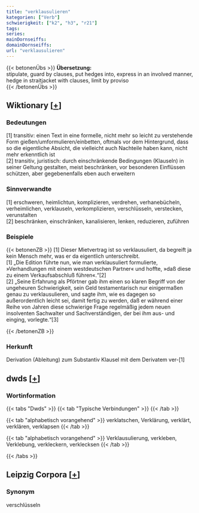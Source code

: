 ```yaml
---
title: "verklausulieren"
kategorien: ["Verb"]
schwierigkeit: ["k2", "h3", "r21"]
tags:
series:
mainDornseiffs:
domainDornseiffs:
url: "verklausulieren"
---
```


{{< betonenÜbs >}}
**Übersetzung:**  
stipulate, guard  by clauses, put hedges into, express  in an involved manner, hedge in straitjacket with clauses, limit by proviso  
{{< /betonenÜbs >}}

## Wiktionary [[+](https://de.wiktionary.org/wiki/verklausulieren)]

### Bedeutungen
[1] transitiv: einen Text in eine formelle, nicht mehr so leicht zu verstehende Form gießen/umformulieren/einbetten, oftmals vor dem Hintergrund, dass so die eigentliche Absicht, die vielleicht auch Nachteile haben kann, nicht mehr erkenntlich ist  
[2] transitiv, juristisch: durch einschränkende Bedingungen (Klauseln) in seiner Geltung gestalten, meist beschränken, vor besonderen Einflüssen schützen, aber gegebenenfalls eben auch erweitern  

### Sinnverwandte
[1] erschweren, heimlichtun, komplizieren, verdrehen, verhanebücheln, verheimlichen, verklauseln, verkomplizieren, verschlüsseln, verstecken, verunstalten  
[2] beschränken, einschränken, kanalisieren, lenken, reduzieren, zuführen  

### Beispiele
{{< betonenZB >}}
[1] Dieser Mietvertrag ist so verklausuliert, da begreift ja kein Mensch mehr, was er da eigentlich unterschreibt.  
[1] „Die Edition führte nun, wie man verklausuliert formulierte, »Verhandlungen mit einem westdeutschen Partner« und hoffte, »daß diese zu einem Verkaufsabschluß führen«.“[2]  
[2] „Seine Erfahrung als Pförtner gab ihm einen so klaren Begriff von der ungeheuren Schwierigkeit, sein Geld testamentarisch nur einigermaßen genau zu verklausulieren, und sagte ihm, wie es dagegen so außerordentlich leicht sei, damit fertig zu werden, daß er während einer Reihe von Jahren diese schwierige Frage regelmäßig jedem neuen insolventen Sachwalter und Sachverständigen, der bei ihm aus- und einging, vorlegte.“[3]  

{{< /betonenZB >}}
### Herkunft
Derivation (Ableitung) zum Substantiv Klausel mit dem Derivatem ver-[1]  



## dwds [[+](https://www.dwds.de/wb/verklausulieren)]

### Wortinformation
{{< tabs "Dwds" >}}
{{< tab "Typische Verbindungen" >}}
{{< /tab >}}

{{< tab "alphabetisch vorangehend" >}}
verklatschen, Verklärung, verklärt, verklären, verklapsen
{{< /tab >}}

{{< tab "alphabetisch vorangehend" >}}
Verklausulierung, verkleben, Verklebung, verkleckern, verklecksen
{{< /tab >}}

{{< /tabs >}}

## Leipzig Corpora [[+](https://corpora.uni-leipzig.de/en/res?word=verklausulieren&corpusId=deu_newscrawl-public_2018)]


### Synonym
verschlüsseln

